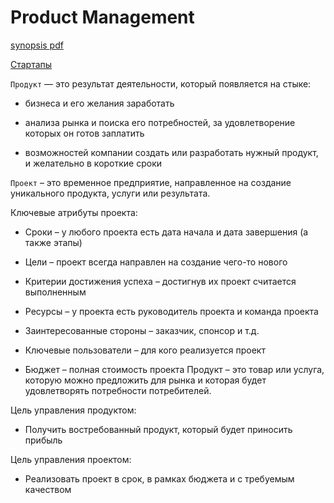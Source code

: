 # Product Management

[synopsis pdf](https://cloud.mail.ru/public/94Nz/uY6NMZAvL)

[Стартапы](./startup.md)

`Продукт` — это результат деятельности, который появляется на стыке:

-  бизнеса и его желания заработать

-  анализа рынка и поиска его потребностей, за удовлетворение которых он готов заплатить

- возможностей компании создать или разработать нужный продукт, и желательно в короткие сроки

`Проект` – это временное предприятие, направленное на создание уникального продукта, услуги или результата.

Ключевые атрибуты проекта:

- Сроки – у любого проекта есть дата начала и дата завершения (а также этапы)

- Цели – проект всегда направлен на создание чего-то нового

- Критерии достижения успеха – достигнув их проект считается выполненным

- Ресурсы – у проекта есть руководитель проекта и команда проекта

- Заинтересованные стороны – заказчик, спонсор и т.д.

- Ключевые пользователи – для кого реализуется проект

- Бюджет – полная стоимость проекта Продукт – это товар или услуга, которую можно предложить для рынка и которая будет удовлетворять потребности потребителей.

Цель управления продуктом:

-  Получить востребованный продукт, который будет приносить прибыль

Цель управления проектом:

- Реализовать проект в срок, в рамках бюджета и с требуемым качеством